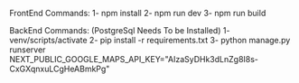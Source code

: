 FrontEnd Commands:
1- npm install
2- npm run dev
3- npm run build

BackEnd Commands:
(PostgreSql Needs To be Installed)
1- venv/scripts/activate
2- pip install -r requirements.txt
3- python manage.py runserver
NEXT_PUBLIC_GOOGLE_MAPS_API_KEY="AIzaSyDHk3dLnZg8I8s-CxGXqnxuLCgHeABmkPg"
